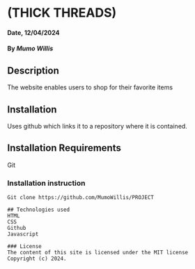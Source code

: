 
# (THICK THREADS)

#### Date, 12/04/2024

#### By *Mumo Willis*

## Description
The website enables users to shop for their favorite items

## Installation
Uses github which links it to a repository where it is contained.

## Installation Requirements
Git

### Installation instruction
```
Git clone https://github.com/MumoWillis/PROJECT

## Technologies used
HTML
CSS
Github
Javascript

### License
The content of this site is licensed under the MIT license
Copyright (c) 2024.
